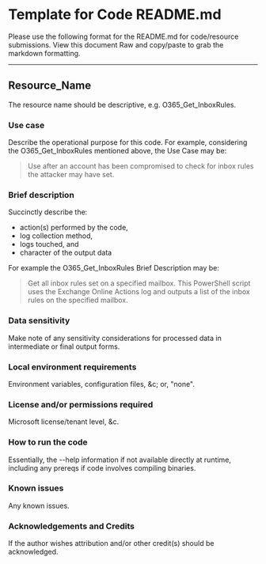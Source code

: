 # Template for Code README.md 

Please use the following format for the README.md for code/resource submissions. View this document Raw and copy/paste to grab the markdown formatting.

***

## Resource_Name

The resource name should be descriptive, e.g. O365_Get_InboxRules.

### Use case

Describe the operational purpose for this code. For example, considering the O365_Get_InboxRules mentioned above, the Use Case may be:

> Use after an account has been compromised to check for inbox rules the attacker may have set.

### Brief description

Succinctly describe the:
- action(s) performed by the code, 
- log collection method, 
- logs touched, and
- character of the output data

For example the O365_Get_InboxRules Brief Description may be: 

> Get all inbox rules set on a specified mailbox. This PowerShell script uses the Exchange Online Actions log and outputs a list of the inbox rules on the specified mailbox.

### Data sensitivity

Make note of any sensitivity considerations for processed data in intermediate or final output forms.

### Local environment requirements

Environment variables, configuration files, &c; or, "none".

### License and/or permissions required

Microsoft license/tenant level, &c.

### How to run the code

Essentially, the --help information if not available directly at runtime, including any prereqs if code involves compiling binaries.

### Known issues

Any known issues.

### Acknowledgements and Credits

If the author wishes attribution and/or other credit(s) should be acknowledged.
